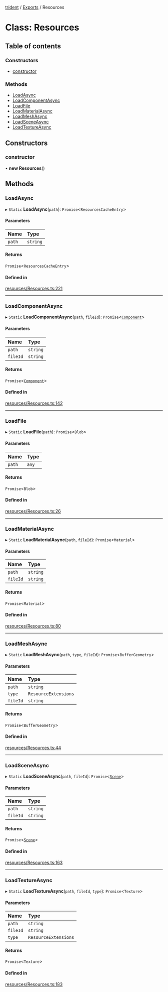 [trident](../README.md) / [Exports](../modules.md) / Resources

# Class: Resources

## Table of contents

### Constructors

- [constructor](Resources.md#constructor)

### Methods

- [LoadAsync](Resources.md#loadasync)
- [LoadComponentAsync](Resources.md#loadcomponentasync)
- [LoadFile](Resources.md#loadfile)
- [LoadMaterialAsync](Resources.md#loadmaterialasync)
- [LoadMeshAsync](Resources.md#loadmeshasync)
- [LoadSceneAsync](Resources.md#loadsceneasync)
- [LoadTextureAsync](Resources.md#loadtextureasync)

## Constructors

### constructor

• **new Resources**()

## Methods

### LoadAsync

▸ `Static` **LoadAsync**(`path`): `Promise`<`ResourcesCacheEntry`\>

#### Parameters

| Name | Type |
| :------ | :------ |
| `path` | `string` |

#### Returns

`Promise`<`ResourcesCacheEntry`\>

#### Defined in

[resources/Resources.ts:221](https://github.com/AIFanatic/Trident/blob/f9d7b7c/src/resources/Resources.ts#L221)

___

### LoadComponentAsync

▸ `Static` **LoadComponentAsync**(`path`, `fileId`): `Promise`<[`Component`](Components.Component.md)\>

#### Parameters

| Name | Type |
| :------ | :------ |
| `path` | `string` |
| `fileId` | `string` |

#### Returns

`Promise`<[`Component`](Components.Component.md)\>

#### Defined in

[resources/Resources.ts:142](https://github.com/AIFanatic/Trident/blob/f9d7b7c/src/resources/Resources.ts#L142)

___

### LoadFile

▸ `Static` **LoadFile**(`path`): `Promise`<`Blob`\>

#### Parameters

| Name | Type |
| :------ | :------ |
| `path` | `any` |

#### Returns

`Promise`<`Blob`\>

#### Defined in

[resources/Resources.ts:26](https://github.com/AIFanatic/Trident/blob/f9d7b7c/src/resources/Resources.ts#L26)

___

### LoadMaterialAsync

▸ `Static` **LoadMaterialAsync**(`path`, `fileId`): `Promise`<`Material`\>

#### Parameters

| Name | Type |
| :------ | :------ |
| `path` | `string` |
| `fileId` | `string` |

#### Returns

`Promise`<`Material`\>

#### Defined in

[resources/Resources.ts:80](https://github.com/AIFanatic/Trident/blob/f9d7b7c/src/resources/Resources.ts#L80)

___

### LoadMeshAsync

▸ `Static` **LoadMeshAsync**(`path`, `type`, `fileId`): `Promise`<`BufferGeometry`\>

#### Parameters

| Name | Type |
| :------ | :------ |
| `path` | `string` |
| `type` | `ResourceExtensions` |
| `fileId` | `string` |

#### Returns

`Promise`<`BufferGeometry`\>

#### Defined in

[resources/Resources.ts:44](https://github.com/AIFanatic/Trident/blob/f9d7b7c/src/resources/Resources.ts#L44)

___

### LoadSceneAsync

▸ `Static` **LoadSceneAsync**(`path`, `fileId`): `Promise`<[`Scene`](Scene.md)\>

#### Parameters

| Name | Type |
| :------ | :------ |
| `path` | `string` |
| `fileId` | `string` |

#### Returns

`Promise`<[`Scene`](Scene.md)\>

#### Defined in

[resources/Resources.ts:163](https://github.com/AIFanatic/Trident/blob/f9d7b7c/src/resources/Resources.ts#L163)

___

### LoadTextureAsync

▸ `Static` **LoadTextureAsync**(`path`, `fileId`, `type`): `Promise`<`Texture`\>

#### Parameters

| Name | Type |
| :------ | :------ |
| `path` | `string` |
| `fileId` | `string` |
| `type` | `ResourceExtensions` |

#### Returns

`Promise`<`Texture`\>

#### Defined in

[resources/Resources.ts:183](https://github.com/AIFanatic/Trident/blob/f9d7b7c/src/resources/Resources.ts#L183)
